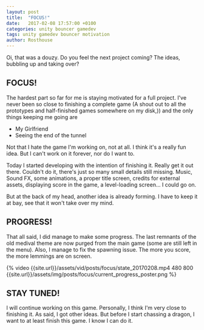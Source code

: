 ```yaml
---
layout: post
title:  "FOCUS!"
date:   2017-02-08 17:57:00 +0100
categories: unity bouncer gamedev
tags: unity gamedev bouncer motivation
author: Rosthouse
---
```

Oi, that was a douzy. Do you feel the next project coming? The ideas, bubbling up and taking over?

## FOCUS!
The hardest part so far for me is staying motivated for a full project. I've never been so close to finishing a complete game (A shout out to all the prototypes and half-finished games somewhere on my disk,)) and the only things keeping me going are

* My Girlfriend
* Seeing the end of the tunnel

Not that I hate the game I'm working on, not at all. I think it's a really fun idea. But I can't work on it forever, nor do I want to.

Today I started developing with the intention of finishing it. Really get it out there. Couldn't do it, there's just so many small details still missing. Music, Sound FX, some animations, a proper title screen, credits for external assets, displaying score in the game, a level-loading screen...
I could go on.

But at the back of my head, another idea is already forming. I have to keep it at bay, see that it won't take over my mind.

## PROGRESS!
That all said, I did manage to make some progress. The last remnants of the old medival theme are now purged from the main game (some are still left in the menu). 
Also, I manage to fix the spawning issue. The more you score, the more lemmings are on screen.

{% video {{site.url}}/assets/vid/posts/focus/state_20170208.mp4 480 800 {{site.url}}/assets/img/posts/focus/current_progress_poster.png %}

## STAY TUNED!
I will continue working on this game. Personally, I think I'm very close to finishing it. As said, I got other ideas. But before I start chassing a dragon, I want to at least finish this game. I know I can do it.